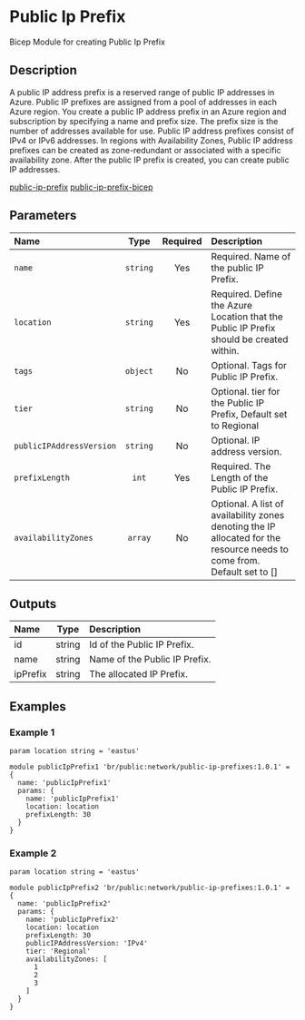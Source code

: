 # Public Ip Prefix

Bicep Module for creating Public Ip Prefix

## Description

A public IP address prefix is a reserved range of public IP addresses in Azure. Public IP prefixes are assigned from a pool of addresses in each Azure region. You create a public IP address prefix in an Azure region and subscription by specifying a name and prefix size. The prefix size is the number of addresses available for use. Public IP address prefixes consist of IPv4 or IPv6 addresses. In regions with Availability Zones, Public IP address prefixes can be created as zone-redundant or associated with a specific availability zone. After the public IP prefix is created, you can create public IP addresses.

[public-ip-prefix](https://learn.microsoft.com/en-us/azure/virtual-network/ip-services/public-ip-address-prefix)
[public-ip-prefix-bicep](https://learn.microsoft.com/en-us/azure/templates/microsoft.network/publicipprefixes?pivots=deployment-language-bicep)

## Parameters

| Name                     | Type     | Required | Description                                                                                                             |
| :----------------------- | :------: | :------: | :---------------------------------------------------------------------------------------------------------------------- |
| `name`                   | `string` | Yes      | Required. Name of the public IP Prefix.                                                                                 |
| `location`               | `string` | Yes      | Required. Define the Azure Location that the Public IP Prefix should be created within.                                 |
| `tags`                   | `object` | No       | Optional. Tags for Public IP Prefix.                                                                                    |
| `tier`                   | `string` | No       | Optional. tier for the Public IP Prefix, Default set to Regional                                                        |
| `publicIPAddressVersion` | `string` | No       | Optional. IP address version.                                                                                           |
| `prefixLength`           | `int`    | Yes      | Required. The Length of the Public IP Prefix.                                                                           |
| `availabilityZones`      | `array`  | No       | Optional. A list of availability zones denoting the IP allocated for the resource needs to come from. Default set to [] |

## Outputs

| Name     | Type   | Description                   |
| :------- | :----: | :---------------------------- |
| id       | string | Id of the Public IP Prefix.   |
| name     | string | Name of the Public IP Prefix. |
| ipPrefix | string | The allocated IP Prefix.      |

## Examples

### Example 1

```bicep
param location string = 'eastus'

module publicIpPrefix1 'br/public:network/public-ip-prefixes:1.0.1' = {
  name: 'publicIpPrefix1'
  params: {
    name: 'publicIpPrefix1'
    location: location
    prefixLength: 30
  }
}
```

### Example 2

```bicep
param location string = 'eastus'

module publicIpPrefix2 'br/public:network/public-ip-prefixes:1.0.1' = {
  name: 'publicIpPrefix2'
  params: {
    name: 'publicIpPrefix2'
    location: location
    prefixLength: 30
    publicIPAddressVersion: 'IPv4'
    tier: 'Regional'
    availabilityZones: [
      1
      2
      3
    ]
  }
}
```